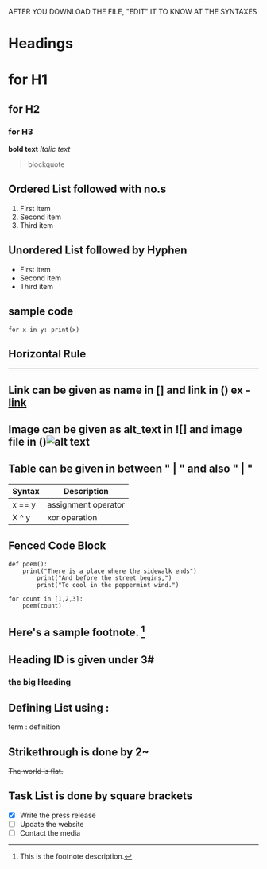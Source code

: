 AFTER YOU DOWNLOAD THE FILE, "EDIT" IT TO KNOW AT THE SYNTAXES 

# Headings	
# for H1
## for H2
### for H3
**bold text**
*Italic	 text*
> blockquote
## Ordered List	followed with no.s 
1. First item
2. Second item
3. Third item
## Unordered List followed by Hyphen
- First item
- Second item
- Third item
## sample code
`for x in y: print(x)`

## Horizontal Rule	
---

Link can be given as name in [] and link in () ex - [link](https://www.example.com)
---
Image can be given as alt_text in ![] and image file in ()![alt text](image.jpg)
---
## Table can be given in between  " | " and also " | "
| Syntax | Description |
| ----------- | ----------- |
| x == y | assignment operator |
| X ^ y | xor operation |

## Fenced Code Block
```
def poem():
	print("There is a place where the sidewalk ends")
    	print("And before the street begins,")
    	print("To cool in the peppermint wind.")

for count in [1,2,3]:
    poem(count)
```
## Here's a sample footnote. [^1]
[^1]: This is the footnote description.
## Heading ID	is given under 3# 
### the big Heading 
## Defining List using :
term : definition
## Strikethrough is done by 2~
~~The world is flat.~~
## Task List is done by square brackets 
- [x] Write the press release
- [ ] Update the website
- [ ] Contact the media
